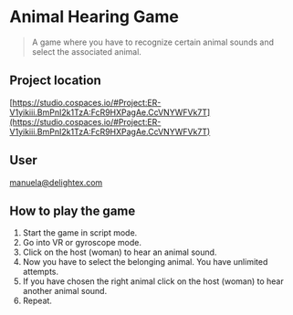 # Animal Hearing Game

> A game where you have to recognize certain animal sounds and select the associated animal.

## Project location

[https://studio.cospaces.io/#Project:ER-V1yikiii.BmPnI2k1TzA:FcR9HXPagAe.CcVNYWFVk7T](https://studio.cospaces.io/#Project:ER-V1yikiii.BmPnI2k1TzA:FcR9HXPagAe.CcVNYWFVk7T)

## User

manuela@delightex.com

## How to play the game

1. Start the game in script mode.
2. Go into VR or gyroscope mode.
3. Click on the host (woman) to hear an animal sound.
4. Now you have to select the belonging animal. You have unlimited attempts.
5. If you have chosen the right animal click on the host (woman) to hear another animal sound.
6. Repeat.
